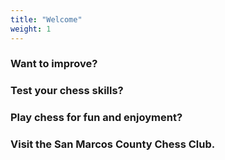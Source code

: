 ```yaml
---
title: "Welcome"
weight: 1
---
```


### Want to improve?  

### Test your chess skills?

### Play chess for fun and enjoyment?  

### Visit the San Marcos County Chess Club. 
